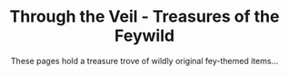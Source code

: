 ---
title: Through the Veil - Treasures of the Feywild
subtitle: These pages hold a treasure trove of wildly original fey-themed items...
image: through_the_veil.jpg
alt_image: 
alt: Hidden 
product_link: https://www.dmsguild.com/product/359918/Through-the-Veil-Treasures-of-the-Feywild?affiliate_id=1739130
selling_site: DMsGuild
type: collab
system: dnd5e
featured: false
progress:
  percent: 100
  status: finished
stats:
  system: dnd5e 
  type: Supplement
  level: 
  duration: 
---
